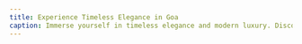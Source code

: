 ```yaml
---
title: Experience Timeless Elegance in Goa
caption: Immerse yourself in timeless elegance and modern luxury. Discover a serene escape in the heart of Goa's vibrant culture.
---
```

